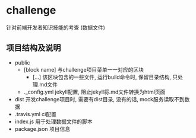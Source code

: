 # challenge
针对前端开发者知识技能的考查 (数据文件)

## 项目结构及说明

- public
  - [block name] 与challenge项目菜单一一对应的区块
    - [...] 该区块包含的一些文件, 运行build命令时, 保留目录结构, 只处理.md文件
  - ._config.yml jekyll配置, 阻止jekyll将.md文件转换为html页面
- dist 开发challenge项目时, 需要有dist目录, 没有的话, mock服务读取不到数据
- .travis.yml ci配置
- index.js 用于处理数据文件的脚本
- package.json 项目信息